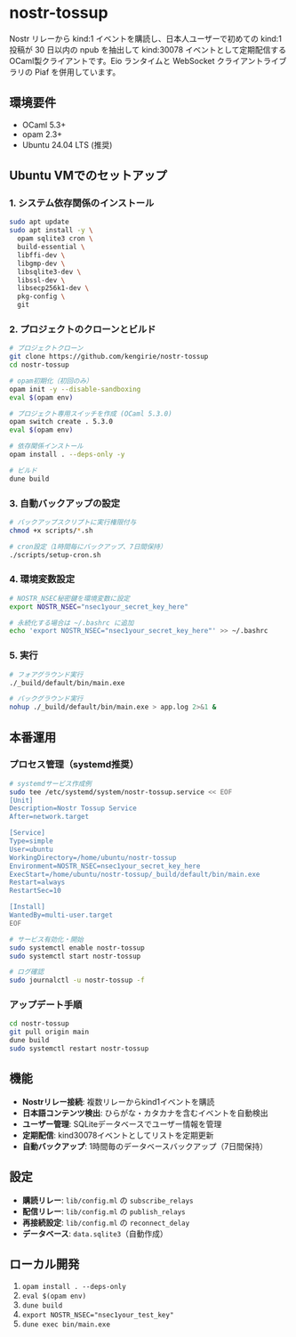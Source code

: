 # nostr-tossup

Nostr リレーから kind:1 イベントを購読し、日本人ユーザーで初めての kind:1 投稿が 30 日以内の npub を抽出して kind:30078 イベントとして定期配信する OCaml製クライアントです。Eio ランタイムと WebSocket クライアントライブラリの Piaf を併用しています。

## 環境要件

- OCaml 5.3+
- opam 2.3+
- Ubuntu 24.04 LTS (推奨)

## Ubuntu VMでのセットアップ

### 1. システム依存関係のインストール
```bash
sudo apt update
sudo apt install -y \
  opam sqlite3 cron \
  build-essential \
  libffi-dev \
  libgmp-dev \
  libsqlite3-dev \
  libssl-dev \
  libsecp256k1-dev \
  pkg-config \
  git
```

### 2. プロジェクトのクローンとビルド
```bash
# プロジェクトクローン
git clone https://github.com/kengirie/nostr-tossup
cd nostr-tossup

# opam初期化（初回のみ）
opam init -y --disable-sandboxing
eval $(opam env)

# プロジェクト専用スイッチを作成 (OCaml 5.3.0)
opam switch create . 5.3.0
eval $(opam env)

# 依存関係インストール
opam install . --deps-only -y

# ビルド
dune build
```

### 3. 自動バックアップの設定
```bash
# バックアップスクリプトに実行権限付与
chmod +x scripts/*.sh

# cron設定（1時間毎にバックアップ、7日間保持）
./scripts/setup-cron.sh
```

### 4. 環境変数設定
```bash
# NOSTR_NSEC秘密鍵を環境変数に設定
export NOSTR_NSEC="nsec1your_secret_key_here"

# 永続化する場合は ~/.bashrc に追加
echo 'export NOSTR_NSEC="nsec1your_secret_key_here"' >> ~/.bashrc
```

### 5. 実行
```bash
# フォアグラウンド実行
./_build/default/bin/main.exe

# バックグラウンド実行
nohup ./_build/default/bin/main.exe > app.log 2>&1 &
```

## 本番運用

### プロセス管理（systemd推奨）
```bash
# systemdサービス作成例
sudo tee /etc/systemd/system/nostr-tossup.service << EOF
[Unit]
Description=Nostr Tossup Service
After=network.target

[Service]
Type=simple
User=ubuntu
WorkingDirectory=/home/ubuntu/nostr-tossup
Environment=NOSTR_NSEC=nsec1your_secret_key_here
ExecStart=/home/ubuntu/nostr-tossup/_build/default/bin/main.exe
Restart=always
RestartSec=10

[Install]
WantedBy=multi-user.target
EOF

# サービス有効化・開始
sudo systemctl enable nostr-tossup
sudo systemctl start nostr-tossup

# ログ確認
sudo journalctl -u nostr-tossup -f
```

### アップデート手順
```bash
cd nostr-tossup
git pull origin main
dune build
sudo systemctl restart nostr-tossup
```

## 機能

- **Nostrリレー接続**: 複数リレーからkind1イベントを購読
- **日本語コンテンツ検出**: ひらがな・カタカナを含むイベントを自動検出
- **ユーザー管理**: SQLiteデータベースでユーザー情報を管理
- **定期配信**: kind30078イベントとしてリストを定期更新
- **自動バックアップ**: 1時間毎のデータベースバックアップ（7日間保持）

## 設定

- **購読リレー**: `lib/config.ml` の `subscribe_relays`
- **配信リレー**: `lib/config.ml` の `publish_relays`
- **再接続設定**: `lib/config.ml` の `reconnect_delay`
- **データベース**: `data.sqlite3`（自動作成）

## ローカル開発

1. `opam install . --deps-only`
2. `eval $(opam env)`
3. `dune build`
4. `export NOSTR_NSEC="nsec1your_test_key"`
5. `dune exec bin/main.exe`
